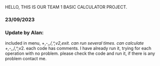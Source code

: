 HELLO, THIS IS OUR TEAM 1 BASIC CALCULATOR PROJECT.
### 23/09/2023
### Update by Alan:
included in menu, +,-,*,/,^,v2,exit. 
can run several times.
can calculate +,-,*,/,^,v2.
each code has comments.
I have already run it, trying for each operation with no problem.
please check the code and run it, if there is any problem contact me.

